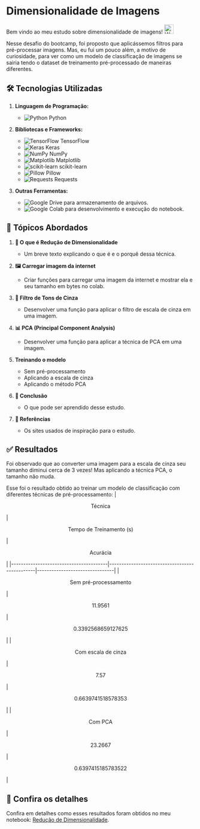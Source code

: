 # Dimensionalidade de Imagens 
Bem vindo ao meu estudo sobre dimensionalidade de imagens! <img src="https://raw.githubusercontent.com/Tarikul-Islam-Anik/Animated-Fluent-Emojis/master/Emojis/Hand%20gestures/Waving%20Hand.png" alt="Waving Hand" width="25" height="25" />

Nesse desafio do bootcamp, foi proposto que aplicássemos filtros para pré-processar imagens. Mas, eu fui um pouco além, a motivo de curiosidade, para ver como um modelo de classificação de imagens se sairia tendo o dataset de treinamento pré-processado de maneiras diferentes.

## 🛠️ Tecnologias Utilizadas

1. **Linguagem de Programação:**
   - ![Python](https://img.shields.io/badge/-Python-333?style=flat&logo=python&logoColor=white) Python

2. **Bibliotecas e Frameworks:**
   - ![TensorFlow](https://img.shields.io/badge/-TensorFlow-FF6F00?style=flat&logo=tensorflow&logoColor=white) TensorFlow
   - ![Keras](https://img.shields.io/badge/-Keras-D00000?style=flat&logo=keras&logoColor=white) Keras
   - ![NumPy](https://img.shields.io/badge/-NumPy-013243?style=flat&logo=numpy&logoColor=white) NumPy
   - ![Matplotlib](https://img.shields.io/badge/-Matplotlib-11557C?style=flat&logo=matplotlib&logoColor=white) Matplotlib
   - ![scikit-learn](https://img.shields.io/badge/-scikit--learn-F7931E?style=flat&logo=scikit-learn&logoColor=white) scikit-learn
   - ![Pillow](https://img.shields.io/badge/-Pillow-333?style=flat&logo=pillow&logoColor=white) Pillow
   - ![Requests](https://img.shields.io/badge/-Requests-333?style=flat&logo=python&logoColor=white) Requests

3. **Outras Ferramentas:**
   - ![Google Drive](https://img.shields.io/badge/-Google%20Drive-4285F4?style=flat&logo=google-drive&logoColor=white) para armazenamento de arquivos.
   - ![Google Colab](https://img.shields.io/badge/-Google%20Colab-F9AB00?style=flat&logo=google-colab&logoColor=white) para desenvolvimento e execução do notebook.

## 📑 Tópicos Abordados

1. **🧩 O que é Redução de Dimensionalidade**
   - Um breve texto explicando o que é e o porquê dessa técnica.
  
2. **🖼️ Carregar imagem da internet**
   - Criar funções para carregar uma imagem da internet e mostrar ela e seu tamanho em bytes no colab.

4. **🔳 Filtro de Tons de Cinza**
   - Desenvolver uma função para aplicar o filtro de escala de cinza em uma imagem.

5. **📊 PCA (Principal Component Analysis)**
   - Desenvolver uma função para aplicar a técnica de PCA em uma imagem.
    
7. **Treinando o modelo**
   - Sem pré-processamento
   - Aplicando a escala de cinza
   - Aplicando o método PCA
  
6. **📕 Conclusão**
   - O que pode ser aprendido desse estudo.
   
8. **🔗 Referências**
   - Os sites usados de inspiração para o estudo.

## ✅ Resultados
Foi observado que ao converter uma imagem para a escala de cinza seu tamanho diminui cerca de 3 vezes! Mas aplicando a técnica PCA, o tamanho não muda.

Esse foi o resultado obtido ao treinar um modelo de classificação com diferentes técnicas de pré-processamento:
|<p align="center">Técnica</p>|<p align="center">Tempo de Treinamento (s)</p>|<p align="center">Acurácia</p>|
|----------------------------------------|-----------------------------------------------|--------------------------------|
| <p align="center">Sem pré-processamento</p> | <p align="center">11.9561</p>               | <p align="center">0.3392568659127625</p> |
| <p align="center">Com escala de cinza</p>  | <p align="center">7.57</p>                  | <p align="center">0.6639741518578353</p> |
| <p align="center">Com PCA</p>          | <p align="center">23.2667</p>                | <p align="center">0.6397415185783522</p> |

## :eyes: Confira os detalhes
Confira em detalhes como esses resultados foram obtidos no meu notebook: [Redução de Dimensionalidade](https://colab.research.google.com/drive/19PfZsRwThQstkUR1MMQ5xydq8wvAGYno?usp=sharing).
